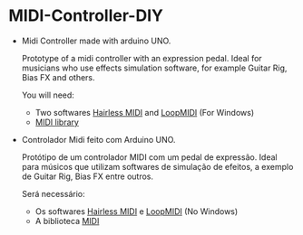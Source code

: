 # MIDI-Controller-DIY

* Midi Controller made with arduino UNO.

  Prototype of a midi controller with an expression pedal. Ideal for musicians who use effects simulation software, for example Guitar Rig, Bias FX and others.
  
  You will need: 
  - Two softwares [Hairless MIDI](http://projectgus.github.io/hairless-midiserial/) and [LoopMIDI](https://www.tobias-erichsen.de/software/loopmidi.html) (For Windows)
  - [MIDI library](https://github.com/FortySevenEffects/arduino_midi_library)
  
* Controlador Midi feito com Arduino UNO.

  Protótipo de um controlador MIDI com um pedal de expressão. Ideal para músicos que utilizam softwares de simulação de efeitos, a exemplo de Guitar Rig, Bias FX entre outros.
  
  Será necessário: 
    - Os softwares [Hairless MIDI](http://projectgus.github.io/hairless-midiserial/) e [LoopMIDI](https://www.tobias-erichsen.de/software/loopmidi.html) (No Windows)
    - A biblioteca [MIDI](https://github.com/FortySevenEffects/arduino_midi_library)
